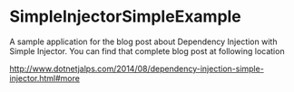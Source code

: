 SimpleInjectorSimpleExample
===========================

A sample application for the blog post about Dependency Injection with Simple Injector. You can find that complete blog post at following location

http://www.dotnetjalps.com/2014/08/dependency-injection-simple-injector.html#more
